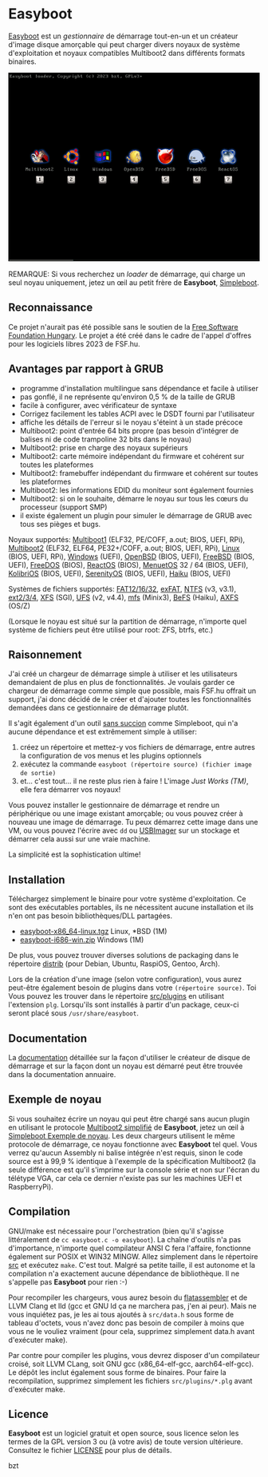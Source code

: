 Easyboot
========

[Easyboot](https://gitlab.com/bztsrc/easyboot) est un *gestionnaire* de démarrage tout-en-un et un créateur d'image disque amorçable
qui peut charger divers noyaux de système d'exploitation et noyaux compatibles Multiboot2 dans différents formats binaires.

![Easyboot](docs/screenshot.png)

REMARQUE: Si vous recherchez un *loader* de démarrage, qui charge un seul noyau uniquement, jetez un œil au petit frère de
**Easyboot**, [Simpleboot](https://gitlab.com/bztsrc/simpleboot).

Reconnaissance
--------------

Ce projet n'aurait pas été possible sans le soutien de la [Free Software Foundation Hungary](https://fsf.hu/nevjegy).
Le projet a été créé dans le cadre de l'appel d'offres pour les logiciels libres 2023 de FSF.hu.

Avantages par rapport à GRUB
----------------------------

- programme d'installation multilingue sans dépendance et facile à utiliser
- pas gonflé, il ne représente qu'environ 0,5 % de la taille de GRUB
- facile à configurer, avec vérificateur de syntaxe
- Corrigez facilement les tables ACPI avec le DSDT fourni par l'utilisateur
- affiche les détails de l'erreur si le noyau s'éteint à un stade précoce
- Multiboot2: point d'entrée 64 bits propre (pas besoin d'intégrer de balises ni de code trampoline 32 bits dans le noyau)
- Multiboot2: prise en charge des noyaux supérieurs
- Multiboot2: carte mémoire indépendant du firmware et cohérent sur toutes les plateformes
- Multiboot2: framebuffer indépendant du firmware et cohérent sur toutes les plateformes
- Multiboot2: les informations EDID du moniteur sont également fournies
- Multiboot2: si on le souhaite, démarre le noyau sur tous les cœurs du processeur (support SMP)
- il existe également un plugin pour simuler le démarrage de GRUB avec tous ses pièges et bugs.

Noyaux supportés: [Multiboot1](https://www.gnu.org/software/grub/manual/multiboot/multiboot.html) (ELF32, PE/COFF, a.out;
BIOS, UEFI, RPi), [Multiboot2](docs/fr/ABI.md) (ELF32, ELF64, PE32+/COFF, a.out; BIOS, UEFI, RPi),
[Linux](https://www.kernel.org/doc/html/latest/arch/x86/boot.html) (BIOS, UEFI, RPi),
[Windows](https://learn.microsoft.com/en-us/windows-hardware/drivers/bringup/boot-and-uefi) (UEFI),
[OpenBSD](https://man.openbsd.org/boot.8) (BIOS, UEFI),
[FreeBSD](https://docs.freebsd.org/en/books/handbook/boot/) (BIOS, UEFI),
[FreeDOS](https://www.freedos.org/) (BIOS), [ReactOS](https://reactos.org/) (BIOS),
[MenuetOS](https://menuetos.net/) 32 / 64 (BIOS, UEFI), [KolibriOS](https://kolibrios.org/fr/) (BIOS, UEFI),
[SerenityOS](https://serenityos.org/) (BIOS, UEFI), [Haiku](https://www.haiku-os.org/) (BIOS, UEFI)

Systèmes de fichiers supportés: [FAT12/16/32](https://social.technet.microsoft.com/wiki/contents/articles/6771.the-fat-file-system.aspx),
[exFAT](https://learn.microsoft.com/en-us/windows/win32/fileio/exfat-specification),
[NTFS](https://github.com/libyal/libfsntfs/blob/main/documentation/New%20Technologies%20File%20System%20%28NTFS%29.asciidoc) (v3, v3.1),
[ext2/3/4](https://ext4.wiki.kernel.org/index.php/Ext4_Disk_Layout),
[XFS](https://mirror.math.princeton.edu/pub/kernel/linux/utils/fs/xfs/docs/xfs_filesystem_structure.pdf) (SGI),
[UFS](https://alter.org.ua/docs/fbsd/ufs/) (v2, v4.4),
[mfs](https://gitlab.com/bztsrc/minix3fs) (Minix3),
[BeFS](https://www.haiku-os.org/legacy-docs/practical-file-system-design.pdf) (Haiku),
[AXFS](https://gitlab.com/bztsrc/alexandriafs) (OS/Z)

(Lorsque le noyau est situé sur la partition de démarrage, n'importe quel système de fichiers peut être utilisé pour root: ZFS,
btrfs, etc.)

Raisonnement
------------

J'ai créé un chargeur de démarrage simple à utiliser et les utilisateurs demandaient de plus en plus de fonctionnalités. Je voulais
garder ce chargeur de démarrage comme simple que possible, mais FSF.hu offrait un support, j'ai donc décidé de le créer et d'ajouter
toutes les fonctionnalités demandées dans ce gestionnaire de démarrage plutôt.

Il s'agit également d'un outil [sans succion](https://suckless.org) comme Simpleboot, qui n'a aucune dépendance et est extrêmement
simple à utiliser:

1. créez un répertoire et mettez-y vos fichiers de démarrage, entre autres la configuration de vos menus et les plugins optionnels
2. exécutez la commande `easyboot (répertoire source) (fichier image de sortie)`
3. et... c'est tout... il ne reste plus rien à faire ! L'image *Just Works (TM)*, elle fera démarrer vos noyaux!

Vous pouvez installer le gestionnaire de démarrage et rendre un périphérique ou une image existant amorçable; ou vous pouvez créer
à nouveau une image de démarrage. Tu peux démarrez cette image dans une VM, ou vous pouvez l'écrire avec `dd` ou
[USBImager](https://bztsrc.gitlab.io/usbimager/) sur un stockage et démarrer cela aussi sur une vraie machine.

La simplicité est la sophistication ultime!

Installation
------------

Téléchargez simplement le binaire pour votre système d'exploitation. Ce sont des exécutables portables, ils ne nécessitent aucune
installation et ils n'en ont pas besoin bibliothèques/DLL partagées.

- [easyboot-x86_64-linux.tgz](https://gitlab.com/bztsrc/easyboot/-/raw/main/distrib/easyboot-x86_64-linux.tgz) Linux, \*BSD (1M)
- [easyboot-i686-win.zip](https://gitlab.com/bztsrc/easyboot/-/raw/main/distrib/easyboot-i686-win.zip) Windows (1M)

De plus, vous pouvez trouver diverses solutions de packaging dans le répertoire [distrib](distrib) (pour Debian, Ubuntu, RaspiOS,
Gentoo, Arch).

Lors de la création d'une image (selon votre configuration), vous aurez peut-être également besoin de plugins dans votre
`(répertoire source)`. Toi Vous pouvez les trouver dans le répertoire [src/plugins](src/plugins) en utilisant l'extension `plg`.
Lorsqu'ils sont installés à partir d'un package, ceux-ci seront placé sous `/usr/share/easyboot`.

Documentation
-------------

La [documentation](docs/fr) détaillée sur la façon d'utiliser le créateur de disque de démarrage et sur la façon dont un noyau
est démarré peut être trouvée dans la documentation annuaire.

Exemple de noyau
----------------

Si vous souhaitez écrire un noyau qui peut être chargé sans aucun plugin en utilisant le protocole [Multiboot2 simplifié](docs/fr/ABI.md)
de **Easyboot**, jetez un œil à [Simpleboot Exemple de noyau](https://gitlab.com/bztsrc/simpleboot/-/tree/main/example). Les deux
chargeurs utilisent le même protocole de démarrage, ce noyau fonctionne avec **Easyboot** tel quel. Vous verrez qu'aucun Assembly
ni balise intégrée n'est requis, sinon le code source est à 99,9 % identique à l'exemple de la spécification Multiboot2 (la seule
différence est qu'il s'imprime sur la console série et non sur l'écran du télétype VGA, car cela ce dernier n'existe pas sur les
machines UEFI et RaspberryPi).

Compilation
-----------

GNU/make est nécessaire pour l'orchestration (bien qu'il s'agisse littéralement de `cc easyboot.c -o easyboot`). La chaîne d'outils
n'a pas d'importance, n'importe quel compilateur ANSI C fera l'affaire, fonctionne également sur POSIX et WIN32 MINGW. Allez
simplement dans le répertoire [src](src) et exécutez `make`. C'est tout. Malgré sa petite taille, il est autonome et la compilation
n'a exactement aucune dépendance de bibliothèque. Il ne s'appelle pas **Easyboot** pour rien :-)

Pour recompiler les chargeurs, vous aurez besoin du [flatassembler](https://flatassembler.net) et de LLVM Clang et lld (gcc et GNU
ld ça ne marchera pas, j'en ai peur). Mais ne vous inquiétez pas, je les ai tous ajoutés à `src/data.h` sous forme de tableau
d'octets, vous n'avez donc pas besoin de compiler à moins que vous ne le vouliez vraiment (pour cela, supprimez simplement data.h
avant d'exécuter make).

Par contre pour compiler les plugins, vous devrez disposer d'un compilateur croisé, soit LLVM CLang, soit GNU gcc (x86_64-elf-gcc,
aarch64-elf-gcc). Le dépôt les inclut également sous forme de binaires. Pour faire la recompilation, supprimez simplement les
fichiers `src/plugins/*.plg` avant d'exécuter make.

Licence
-------

**Easyboot** est un logiciel gratuit et open source, sous licence selon les termes de la GPL version 3 ou (à votre avis) de toute
version ultérieure. Consultez le fichier [LICENSE](LICENSE) pour plus de détails.

bzt
